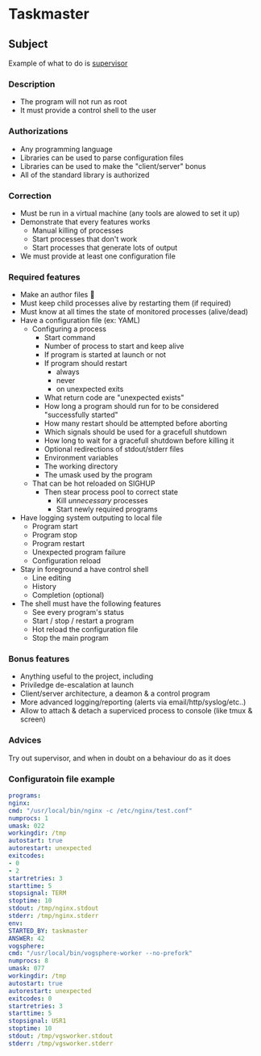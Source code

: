 # Taskmaster

## Subject

Example of what to do is [supervisor](http://supervisord.org)

### Description
- The program will not run as root
- It must provide a control shell to the user

### Authorizations
- Any programming language
- Libraries can be used to parse configuration files
- Libraries can be used to make the "client/server" bonus
- All of the standard library is authorized

### Correction
- Must be run in a virtual machine (any tools are alowed to set it up)
- Demonstrate that every features works
    - Manual killing of processes
    - Start processes that don't work
    - Start processes that generate lots of output
- We must provide at least one configuration file

### Required features
- Make an author files :eyes:
- Must keep child processes alive by restarting them (if required)
- Must know at all times the state of monitored processes (alive/dead)
- Have a configuration file (ex: YAML)
    - Configuring a process
        - Start command
        - Number of process to start and keep alive
        - If program is started at launch or not
        - If program should restart
            - always
            - never
            - on unexpected exits
        - What return code are "unexpected exists"
        - How long a program should run for to be considered "successfully started"
        - How many restart should be attempted before aborting
        - Which signals should be used for a gracefull shutdown
        - How long to wait for a gracefull shutdown before killing it
        - Optional redirections of stdout/stderr files
        - Environment variables
        - The working directory
        - The umask used by the program
    - That can be hot reloaded on SIGHUP
        - Then stear process pool to correct state
            - Kill *unnecessary* processes
            - Start newly required programs
- Have logging system outputing to local file
    - Program start
    - Program stop
    - Program restart
    - Unexpected program failure
    - Configuration reload
- Stay in foreground a have control shell
    - Line editing
    - History
    - Completion (optional)
- The shell must have the following features
    - See every program's status
    - Start / stop / restart a program
    - Hot reload the configuration file
    - Stop the main program

### Bonus features
- Anything useful to the project, including
- Priviledge de-escalation at launch
- Client/server architecture, a deamon & a control program
- More advanced logging/reporting (alerts via email/http/syslog/etc..)
- Allow to attach & detach a superviced process to console (like tmux & screen)

### Advices
Try out supervisor, and when in doubt on a behaviour do as it does

### Configuratoin file example

```yaml
programs:
nginx:
cmd: "/usr/local/bin/nginx -c /etc/nginx/test.conf"
numprocs: 1
umask: 022
workingdir: /tmp
autostart: true
autorestart: unexpected
exitcodes:
- 0
- 2
startretries: 3
starttime: 5
stopsignal: TERM
stoptime: 10
stdout: /tmp/nginx.stdout
stderr: /tmp/nginx.stderr
env:
STARTED_BY: taskmaster
ANSWER: 42
vogsphere:
cmd: "/usr/local/bin/vogsphere-worker --no-prefork"
numprocs: 8
umask: 077
workingdir: /tmp
autostart: true
autorestart: unexpected
exitcodes: 0
startretries: 3
starttime: 5
stopsignal: USR1
stoptime: 10
stdout: /tmp/vgsworker.stdout
stderr: /tmp/vgsworker.stderr
```

